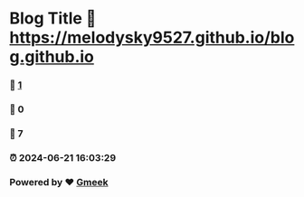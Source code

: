 # Blog Title :link: https://melodysky9527.github.io/blog.github.io 
### :page_facing_up: [1](https://melodysky9527.github.io/infiniteblog.github.io/tag.html) 
### :speech_balloon: 0 
### :hibiscus: 7 
### :alarm_clock: 2024-06-21 16:03:29 
### Powered by :heart: [Gmeek](https://github.com/Meekdai/Gmeek)

